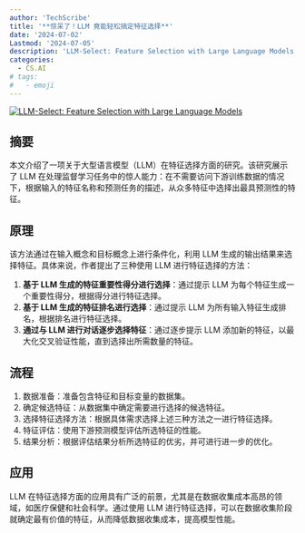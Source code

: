 ```yaml
---
author: 'TechScribe'
title: '**惊呆了！LLM 竟能轻松搞定特征选择**'
date: '2024-07-02'
Lastmod: '2024-07-05'
description: 'LLM-Select: Feature Selection with Large Language Models'
categories:
  - CS.AI
# tags:
#   - emoji
---
```


[![LLM-Select: Feature Selection with Large Language Models](https://arxiv-research-1301205113.cos.ap-guangzhou.myqcloud.com/images/2407.02694v1.pdf_0.jpg)](https://arxiv.org/abs/2407.02694v1)

## 摘要

本文介绍了一项关于大型语言模型（LLM）在特征选择方面的研究。该研究展示了 LLM 在处理监督学习任务中的惊人能力：在不需要访问下游训练数据的情况下，根据输入的特征名称和预测任务的描述，从众多特征中选择出最具预测性的特征。<!--more-->

## 原理

该方法通过在输入概念和目标概念上进行条件化，利用 LLM 生成的输出结果来选择特征。具体来说，作者提出了三种使用 LLM 进行特征选择的方法：
1. **基于 LLM 生成的特征重要性得分进行选择**：通过提示 LLM 为每个特征生成一个重要性得分，根据得分进行特征选择。
2. **基于 LLM 生成的特征排名进行选择**：通过提示 LLM 为所有输入特征生成排名，根据排名进行特征选择。
3. **通过与 LLM 进行对话逐步选择特征**：通过逐步提示 LLM 添加新的特征，以最大化交叉验证性能，直到选择出所需数量的特征。

## 流程

1. 数据准备：准备包含特征和目标变量的数据集。
2. 确定候选特征：从数据集中确定需要进行选择的候选特征。
3. 选择特征选择方法：根据具体需求选择上述三种方法之一进行特征选择。
4. 特征评估：使用下游预测模型评估所选特征的性能。
5. 结果分析：根据评估结果分析所选特征的优劣，并可进行进一步的优化。

## 应用

LLM 在特征选择方面的应用具有广泛的前景，尤其是在数据收集成本高昂的领域，如医疗保健和社会科学。通过使用 LLM 进行特征选择，可以在数据收集阶段就确定最有价值的特征，从而降低数据收集成本，提高模型性能。